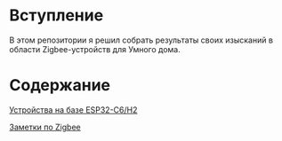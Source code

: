 # Вступление #
В этом репозитории я решил собрать результаты своих изысканий в области Zigbee-устройств для Умного дома.
# Содержание #
[Устройства на базе ESP32-C6/H2](https://github.com/Muk911/zigbee/tree/main/esp32c6)

[Заметки по Zigbee](https://github.com/Muk911/zigbee/tree/main/notebook.md)
